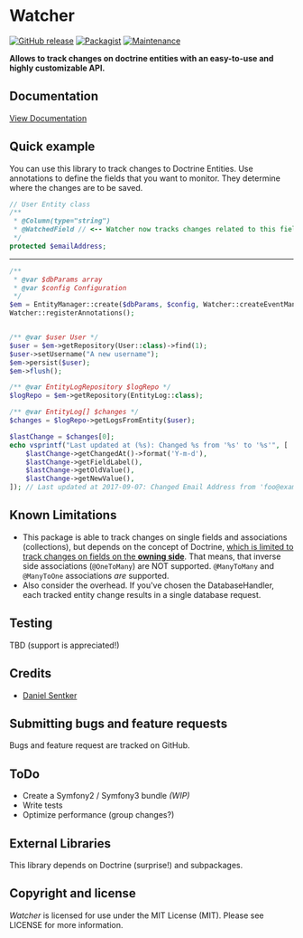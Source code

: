 # Watcher

 [![GitHub release](https://img.shields.io/github/release/dsentker/DoctrineWatcher.svg?style=flat-square)]()
 [![Packagist](https://img.shields.io/packagist/v/dsentker/watcher.svg?style=flat-square)]()
 [![Maintenance](https://img.shields.io/maintenance/yes/2017.svg?style=flat-square)]()

**Allows to track changes on doctrine entities with an easy-to-use and highly customizable API.**

## Documentation
[View Documentation](https://dsentker.github.io/WatcherDocumentation/)

## Quick example
You can use this library to track changes to Doctrine Entities. Use annotations to define the fields that you want to monitor. They determine where the changes are to be saved.

```php
// User Entity class
/**
 * @Column(type="string")
 * @WatchedField // <-- Watcher now tracks changes related to this field
 */
protected $emailAddress;
```

***

```php
/**
 * @var $dbParams array
 * @var $config Configuration
 */
$em = EntityManager::create($dbParams, $config, Watcher::createEventManager(new DatabaseHandler()));
Watcher::registerAnnotations();


/** @var $user User */
$user = $em->getRepository(User::class)->find(1);
$user->setUsername("A new username");
$em->persist($user);
$em->flush();

/** @var EntityLogRepository $logRepo */
$logRepo = $em->getRepository(EntityLog::class);

/** @var EntityLog[] $changes */
$changes = $logRepo->getLogsFromEntity($user);

$lastChange = $changes[0];
echo vsprintf("Last updated at (%s): Changed %s from '%s' to '%s'", [
    $lastChange->getChangedAt()->format('Y-m-d'),
    $lastChange->getFieldLabel(),
    $lastChange->getOldValue(),
    $lastChange->getNewValue(),
]); // Last updated at 2017-09-07: Changed Email Address from 'foo@example.com' to 'foo42@example.com' 
```

<a name="limitations"></a>
## Known Limitations
* This package is able to track changes on single fields and associations (collections), but depends 
on the concept of Doctrine, [which is limited to track changes on fields on the **owning side**](http://docs.doctrine-project.org/projects/doctrine-orm/en/latest/reference/unitofwork-associations.html). That means, that inverse side associations (`@OneToMany`) are NOT supported. `@ManyToMany` and `@ManyToOne` associations _are_ supported.
* Also consider the overhead. If you've chosen the DatabaseHandler, each tracked entity change results in a single database request.

<a name="stuff"></a>
## Testing
TBD (support is appreciated!)
 
## Credits
* [Daniel Sentker](https://github.com/dsentker)
 
## Submitting bugs and feature requests
Bugs and feature request are tracked on GitHub.
 
## ToDo
* Create a Symfony2 / Symfony3 bundle _(WIP)_
* Write tests
* Optimize performance (group changes?)
 
## External Libraries
This library depends on Doctrine (surprise!) and subpackages.
 
## Copyright and license
_Watcher_ is licensed for use under the MIT License (MIT). Please see LICENSE for more information.